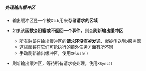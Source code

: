 ##### 处理输出缓冲区

* 输出缓冲区是一个被`Xlib`用来**存储请求的区域**
* 如果该**函数会阻塞或不返回一个事件**，则会**刷新输出缓冲区**
  * 所有驻留在输出缓冲区的**请求还没有被发送**，就被传送到`X`服务器
  * 这些函数在它们可能执行的额外任务方面有所不同
  * 手动刷新输出缓冲区，使用`XFlush()`

* 刷新输出缓冲区，等待所有请求被处理，使用`XSync()`

